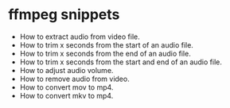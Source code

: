 # ffmpeg snippets

- How to extract audio from video file.
- How to trim x seconds from the start of an audio file.
- How to trim x seconds from the end of an audio file.
- How to trim x seconds from the start and end of an audio file.
- How to adjust audio volume.
- How to remove audio from video.
- How to convert mov to mp4.
- How to convert mkv to mp4.
